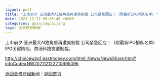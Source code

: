 ```yaml
---
layout: post
title: "上市前夕 亚洲最大AI独角兽再遭美制裁 公司紧急回应！（附最新IPO排队名单）"
date: 2021-12-12 09:05:40 +0800
categories: quanjingcaijing
tags: 全景财经新闻
---
```

上市前夕 亚洲最大AI独角兽再遭美制裁 公司紧急回应！（附最新IPO排队名单）
IPO关键阶段，商汤科技突遭制裁。

<http://choicewzp1.eastmoney.com/html_News/NewsShare.html?infoCode=NW202112122210695096>

[返回全景财经新闻](//finews.withounder.com/quanjingcaijing/)｜[返回首页](//finews.withounder.com/)